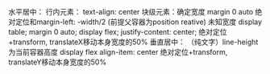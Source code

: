 水平居中： 行内元素： text-align: center
          块级元素：确定宽度 margin 0 auto
                           绝对定位和margin-left: -width/2 (前提父容器为position reative)
                    未知宽度 display table; margin 0 auto;
                            display flex; justify-content: center;
                            绝对定位+transform, translateX移动本身宽度的50%
垂直居中： （纯文字）line-height 为当前容器高度
            display flex align-item: center
            绝对定位+transform, translateY移动本身宽度的50%

          